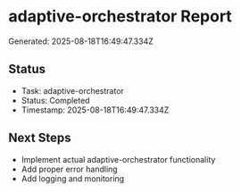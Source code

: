 # adaptive-orchestrator Report

Generated: 2025-08-18T16:49:47.334Z

## Status
- Task: adaptive-orchestrator
- Status: Completed
- Timestamp: 2025-08-18T16:49:47.334Z

## Next Steps
- Implement actual adaptive-orchestrator functionality
- Add proper error handling
- Add logging and monitoring
